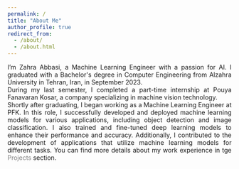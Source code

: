 ```yaml
---
permalink: /
title: "About Me"
author_profile: true
redirect_from: 
  - /about/
  - /about.html
---
```


<style>
  .justify-text {
    text-align: justify;
  }
  .justify-text a {
    color: #808080;
    text-decoration: None;
  }
</style>

<!-- <div class="justify-text">

<p style="text-align: justify;"> I'm Zahra Abbasi, a Machine Learning Engineer passionate about AI. In September 2023, I graduated with a Bachelor's degree in Computer Engineering from Alzahra University in Tehran, Iran.</p>
<p style="text-align: justify;"> Soon after, I started working as a Machine Learning Engineer at <a href='http://en.pfkvision.com'> Pouya Fanavaran Kosar </a>, a company that works on machine vision technology.</p>

<p>In my last semsetr I did a part-time internship at <a href='http://en.pfkvision.com'> Pouya Fanavaran Kosar </a>, a company that works on machine vision technology.</p>
<p style="text-align: justify;"> Soon after graduating, I started working as a Machine Learning Engineer at pfk
In this role, I successfully developed and deployed machine learning models for diverse applications, such as object detection and image classification. I also worked on training and fine-tuning deep learning models to improve their performance and accuracy. Additionally, I was involved in the development of applications that use machine learning models for different tasks. You can find more details about my work experience in <a href='/projects'>Projects</a> section.
</p>
</div> -->

<div class="justify-text">
I’m Zahra Abbasi, a Machine Learning Engineer with a passion for AI. I graduated with a Bachelor's degree in Computer Engineering from Alzahra University in Tehran, Iran, in September 2023. <br/>
During my last semester, I completed a part-time internship at Pouya Fanavaran Kosar, a company specializing in machine vision technology.<br/>
Shortly after graduating, I began working as a Machine Learning Engineer at PFK. In this role, I successfully developed and deployed machine learning models for various applications, including object detection and image classification. I also trained and fine-tuned deep learning models to enhance their performance and accuracy. 
Additionally, I contributed to the development of applications that utilize machine learning models for different tasks. You can find more details about my work experience in tge <a href='/projects'>Projects</a> section.
</div>